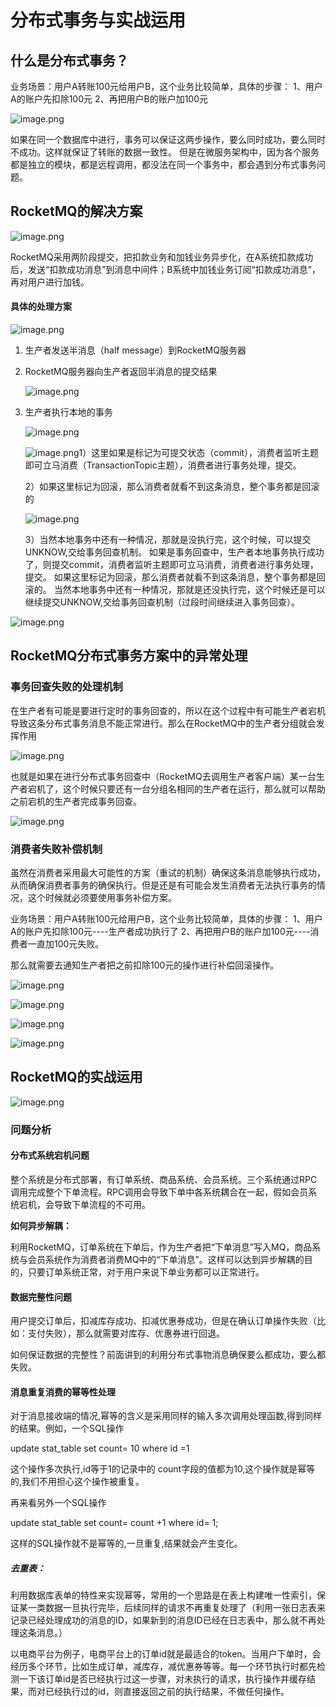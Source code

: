 # 分布式事务与实战运用

## 什么是分布式事务？

业务场景：用户A转账100元给用户B，这个业务比较简单，具体的步骤：
1、用户A的账户先扣除100元
2、再把用户B的账户加100元

![image.png](https://fynotefile.oss-cn-zhangjiakou.aliyuncs.com/fynote/fyfile/5983/1684156852025/7a79c3d1742645a7952bb344bf695ff8.png)

如果在同一个数据库中进行，事务可以保证这两步操作，要么同时成功，要么同时不成功。这样就保证了转账的数据一致性。
但是在微服务架构中，因为各个服务都是独立的模块，都是远程调用，都没法在同一个事务中，都会遇到分布式事务问题。

## RocketMQ的解决方案

![image.png](https://fynotefile.oss-cn-zhangjiakou.aliyuncs.com/fynote/fyfile/5983/1684156852025/64fe7d7a7f7340d0991ba9f0846710be.png)

RocketMQ采用两阶段提交，把扣款业务和加钱业务异步化，在A系统扣款成功后，发送“扣款成功消息”到消息中间件；B系统中加钱业务订阅“扣款成功消息”，再对用户进行加钱。

#### 具体的处理方案

![image.png](https://fynotefile.oss-cn-zhangjiakou.aliyuncs.com/fynote/fyfile/5983/1684156852025/c76bc1cd2fc7432fbeac2f240c90d588.png)

1. 生产者发送半消息（half message）到RocketMQ服务器
2. RocketMQ服务器向生产者返回半消息的提交结果

   ![image.png](https://fynotefile.oss-cn-zhangjiakou.aliyuncs.com/fynote/fyfile/5983/1684156852025/92d3d9a0fcf744db8c3e45822f95d087.png)
3. 生产者执行本地的事务

   ![image.png](https://fynotefile.oss-cn-zhangjiakou.aliyuncs.com/fynote/fyfile/5983/1684156852025/14566cce97c8465fad1b50caec991911.png)

   ![image.png](https://fynotefile.oss-cn-zhangjiakou.aliyuncs.com/fynote/fyfile/5983/1684156852025/a31824993e234f23a0ab77a63e4c93fe.png)1）这里如果是标记为可提交状态（commit），消费者监听主题即可立马消费（TransactionTopic主题），消费者进行事务处理，提交。

   2）如果这里标记为回滚，那么消费者就看不到这条消息，整个事务都是回滚的

   ![image.png](https://fynotefile.oss-cn-zhangjiakou.aliyuncs.com/fynote/fyfile/5983/1684156852025/8a43a2905f3049fba9066c30195f0f09.png)

   3）当然本地事务中还有一种情况，那就是没执行完，这个时候，可以提交UNKNOW,交给事务回查机制。 如果是事务回查中，生产者本地事务执行成功了，则提交commit，消费者监听主题即可立马消费，消费者进行事务处理，提交。                                                                                                                            如果这里标记为回滚，那么消费者就看不到这条消息，整个事务都是回滚的。                                             当然本地事务中还有一种情况，那就是还没执行完，这个时候还是可以继续提交UNKNOW,交给事务回查机制（过段时间继续进入事务回查）。

![image.png](https://fynotefile.oss-cn-zhangjiakou.aliyuncs.com/fynote/fyfile/5983/1684156852025/5544838d4cb140de9a7c4e9bc90963e5.png)

## RocketMQ分布式事务方案中的异常处理

### 事务回查失败的处理机制

在生产者有可能是要进行定时的事务回查的，所以在这个过程中有可能生产者宕机导致这条分布式事务消息不能正常进行。那么在RocketMQ中的生产者分组就会发挥作用

![image.png](https://fynotefile.oss-cn-zhangjiakou.aliyuncs.com/fynote/fyfile/5983/1684156852025/842ff8440dc64610a5b47d1ea1bbb0db.png)

也就是如果在进行分布式事务回查中（RocketMQ去调用生产者客户端）某一台生产者宕机了，这个时候只要还有一台分组名相同的生产者在运行，那么就可以帮助之前宕机的生产者完成事务回查。

![image.png](https://fynotefile.oss-cn-zhangjiakou.aliyuncs.com/fynote/fyfile/5983/1684156852025/df8b30b3dbc147f0932c63a7d71ff94d.png)

### 消费者失败补偿机制

虽然在消费者采用最大可能性的方案（重试的机制）确保这条消息能够执行成功，从而确保消费者事务的确保执行。但是还是有可能会发生消费者无法执行事务的情况，这个时候就必须要使用事务补偿方案。

业务场景：用户A转账100元给用户B，这个业务比较简单，具体的步骤：
1、用户A的账户先扣除100元----生产者成功执行了
2、再把用户B的账户加100元----消费者一直加100元失败。

那么就需要去通知生产者把之前扣除100元的操作进行补偿回滚操作。

![image.png](https://fynotefile.oss-cn-zhangjiakou.aliyuncs.com/fynote/fyfile/5983/1684156852025/97e3371b42344321bff70feded453610.png)

![image.png](https://fynotefile.oss-cn-zhangjiakou.aliyuncs.com/fynote/fyfile/5983/1684156852025/86f2b386aad449faa61beb69b84a34ef.png)

![image.png](https://fynotefile.oss-cn-zhangjiakou.aliyuncs.com/fynote/fyfile/5983/1684156852025/dc929a82a0ef4feb974ea2fea7ae5e0c.png)

![image.png](https://fynotefile.oss-cn-zhangjiakou.aliyuncs.com/fynote/fyfile/5983/1684156852025/9c2f2045fff8485b86a04acc59e376ea.png)

## RocketMQ的实战运用

![image.png](https://fynotefile.oss-cn-zhangjiakou.aliyuncs.com/fynote/fyfile/5983/1684156852025/d3d4f19b3b004b5f9777add0cf6cb2e6.png)

### **问题分析**

#### **分布式系统宕机问题**

整个系统是分布式部署，有订单系统、商品系统、会员系统。三个系统通过RPC调用完成整个下单流程。RPC调用会导致下单中各系统耦合在一起，假如会员系统宕机，会导致下单流程的不可用。

**如何异步解耦：**

利用RocketMQ，订单系统在下单后，作为生产者把“下单消息”写入MQ，商品系统与会员系统作为消费者消费MQ中的“下单消息”。这样可以达到异步解耦的目的，只要订单系统正常，对于用户来说下单业务都可以正常进行。

#### **数据完整性问题**

用户提交订单后，扣减库存成功、扣减优惠券成功，但是在确认订单操作失败（比如：支付失败），那么就需要对库存、优惠券进行回退。

如何保证数据的完整性？前面讲到的利用分布式事物消息确保要么都成功，要么都失败。

#### 消息重复消费的幂等性处理

对于消息接收端的情况,幂等的含义是采用同样的输入多次调用处理函数,得到同样的结果。例如，一个SQL操作

update stat_table set count= 10 where id =1

这个操作多次执行,id等于1的记录中的 count字段的值都为10,这个操作就是幂等的,我们不用担心这个操作被重复。

再来看另外一个SQL操作

update stat_table set count= count +1 where id= 1;

这样的SQL操作就不是幂等的,一旦重复,结果就会产生变化。

##### 去重表：

利用数据库表单的特性来实现幂等，常用的一个思路是在表上构建唯一性索引，保证某一类数据一旦执行完毕，后续同样的请求不再重复处理了（利用一张日志表来记录已经处理成功的消息的ID，如果新到的消息ID已经在日志表中，那么就不再处理这条消息。）

以电商平台为例子，电商平台上的订单id就是最适合的token。当用户下单时，会经历多个环节，比如生成订单，减库存，减优惠券等等。每一个环节执行时都先检测一下该订单id是否已经执行过这一步骤，对未执行的请求，执行操作并缓存结果，而对已经执行过的id，则直接返回之前的执行结果，不做任何操作。
